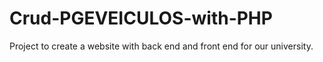 # Crud-PGEVEICULOS-with-PHP
Project to create a website with back end and front end for our university.
